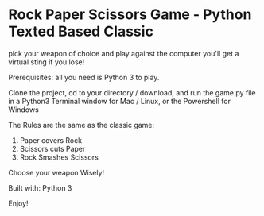 # Rock Paper Scissors Game - Python Texted Based Classic

pick your weapon of choice and play against the computer you'll get a virtual sting if you lose!

Prerequisites: all you need is Python 3 to play.

Clone the project, cd to your directory / download, and run the game.py file in a Python3 Terminal window for Mac / Linux, or the Powershell for Windows 

The Rules are the same as the classic game:
1. Paper covers Rock
2. Scissors cuts Paper
3. Rock Smashes Scissors 

Choose your weapon Wisely!

Built with: Python 3 

Enjoy!
